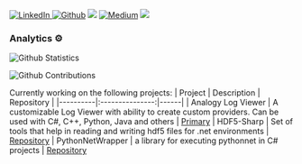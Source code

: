 <!--
[![Analogy Log Viewer](https://github-readme-stats.vercel.app/api/pin/?username=Analogy-LogViewer&repo=Analogy.LogViewer)](https://github.com/Analogy-LogViewer/Analogy.LogViewer)
-->
<a href="https://www.linkedin.com/in/liorbanai" target="_blank"><img alt="LinkedIn" src="https://img.shields.io/badge/linkedin-%230077B5.svg?&style=for-the-badge&logo=linkedin&logoColor=white" /> <a href="https://github.com//LiorBanai" target="_blank"><img alt="Github" src="https://img.shields.io/badge/GitHub-%2312100E.svg?&style=for-the-badge&logo=Github&logoColor=white" /></a>  </a> <a href="https://dev.to/liorbanai"><img src="https://img.shields.io/badge/DEV.TO-%230A0A0A.svg?&style=for-the-badge&logo=dev-dot-to&logoColor=white"></a> <a href="https://medium.com/@liorbanai" target="_blank"><img alt="Medium" src="https://img.shields.io/badge/medium-%2312100E.svg?&style=for-the-badge&logo=medium&logoColor=white" /></a> ![](https://estruyf-github.azurewebsites.net/api/VisitorHit?user=LiorBanai&repo=LiorBanai&countColorcountColor)

### Analytics ⚙️
<!--
![Github Languages](https://github-readme-stats.vercel.app/api/top-langs/?username=LiorBanai&layout=compact&count_private=true)
-->
![Github Statistics](https://github-readme-stats.vercel.app/api/?username=LiorBanai&count_private=true&show_icons=true)

![Github Contributions](https://github-readme-streak-stats.herokuapp.com/?user=LiorBanai&hide_border=true)

Currently working on the following projects:
| Project   |      Description      |  Repository |
|----------|:---------------:|------|
| Analogy Log Viewer | A customizable Log Viewer with ability to create custom providers. Can be used with C#, C++, Python, Java and others | [Primary](https://github.com/Analogy-LogViewer/Analogy.LogViewer)
| HDF5-Sharp | Set of tools that help in reading and writing hdf5 files for .net environments | [Repository](https://github.com/LiorBanai/HDF5-CSharp)
| PythonNetWrapper | a library for executing pythonnet in C# projects | [Repository](https://github.com/LiorBanai/PythonNetWrapper)

<!--
**LiorBanai/LiorBanai** is a ✨ _special_ ✨ repository because its `README.md` (this file) appears on your GitHub profile.

Here are some ideas to get you started:

- 🔭 I’m currently working on ...
- 🌱 I’m currently learning ...
- 👯 I’m looking to collaborate on ...
- 🤔 I’m looking for help with ...
- 💬 Ask me about ...
- 📫 How to reach me: ...
- 😄 Pronouns: ...
- ⚡ Fun fact: ...
-->
